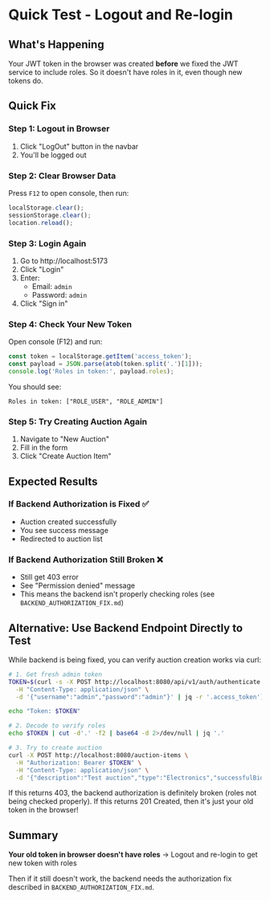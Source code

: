 # Quick Test - Logout and Re-login

## What's Happening

Your JWT token in the browser was created **before** we fixed the JWT service to include roles. So it doesn't have roles in it, even though new tokens do.

## Quick Fix

### Step 1: Logout in Browser
1. Click "LogOut" button in the navbar
2. You'll be logged out

### Step 2: Clear Browser Data
Press `F12` to open console, then run:
```javascript
localStorage.clear();
sessionStorage.clear();
location.reload();
```

### Step 3: Login Again
1. Go to http://localhost:5173
2. Click "Login"
3. Enter:
   - Email: `admin`
   - Password: `admin`
4. Click "Sign in"

### Step 4: Check Your New Token
Open console (F12) and run:
```javascript
const token = localStorage.getItem('access_token');
const payload = JSON.parse(atob(token.split('.')[1]));
console.log('Roles in token:', payload.roles);
```

You should see:
```
Roles in token: ["ROLE_USER", "ROLE_ADMIN"]
```

### Step 5: Try Creating Auction Again
1. Navigate to "New Auction"
2. Fill in the form
3. Click "Create Auction Item"

## Expected Results

### If Backend Authorization is Fixed ✅
- Auction created successfully
- You see success message
- Redirected to auction list

### If Backend Authorization Still Broken ❌  
- Still get 403 error
- See "Permission denied" message
- This means the backend isn't properly checking roles (see `BACKEND_AUTHORIZATION_FIX.md`)

## Alternative: Use Backend Endpoint Directly to Test

While backend is being fixed, you can verify auction creation works via curl:

```bash
# 1. Get fresh admin token
TOKEN=$(curl -s -X POST http://localhost:8080/api/v1/auth/authenticate \
  -H "Content-Type: application/json" \
  -d '{"username":"admin","password":"admin"}' | jq -r '.access_token')

echo "Token: $TOKEN"

# 2. Decode to verify roles
echo $TOKEN | cut -d'.' -f2 | base64 -d 2>/dev/null | jq '.'

# 3. Try to create auction
curl -X POST http://localhost:8080/auction-items \
  -H "Authorization: Bearer $TOKEN" \
  -H "Content-Type: application/json" \
  -d '{"description":"Test auction","type":"Electronics","successfulBid":100}' | jq '.'
```

If this returns 403, the backend authorization is definitely broken (roles not being checked properly).
If this returns 201 Created, then it's just your old token in the browser!

## Summary

**Your old token in browser doesn't have roles** → Logout and re-login to get new token with roles

Then if it still doesn't work, the backend needs the authorization fix described in `BACKEND_AUTHORIZATION_FIX.md`.
